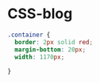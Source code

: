 # CSS-blog


```css
.container {
  border: 2px solid red;
  margin-bottom: 20px;
  width: 1170px;
  
} 
```